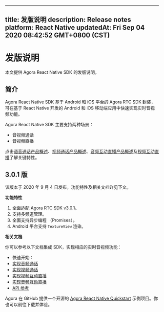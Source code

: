 
---
title: 发版说明
description: Release notes
platform: React Native
updatedAt: Fri Sep 04 2020 08:42:52 GMT+0800 (CST)
---
# 发版说明
本文提供 Agora React Native SDK 的发版说明。

## 简介

Agora React Native SDK 基于 Android 和 iOS 平台的 Agora RTC SDK 封装，可在基于 React Native 开发的 Android 和 iOS 移动端应用中快速实现实时音视频功能。

Agora React Native SDK 主要支持两种场景：

- 音视频通话
- 音视频直播

点击[语音通话产品概述](https://docs.agora.io/cn/Video/product_voice)、[视频通话产品概述](https://docs.agora.io/cn/Video/product_video)、[音频互动直播产品概述](https://docs.agora.io/cn/Video/product_live_audio)及[视频互动直播](https://docs.agora.io/cn/Video/product_live)了解关键特性。

## 3.0.1 版

该版本于 2020 年 9 月 4 日发布。功能特性及相关文档详见下文。

**功能特性**

1. 全面适配 Agora RTC SDK v3.0.1。
2. 支持多频道管理。
3. 全面支持异步编程 （Promises）。
4. Android 平台支持 `TextureView` 渲染。

**相关文档**

你可以参考以下文档集成 SDK，实现相应的实时音视频功能：

- 快速开始：
 - [实现音频通话](../../cn/Interactive%20Broadcast/start_call_audio_react_native.md)
 - [实现视频通话](../../cn/Interactive%20Broadcast/start_call_react_native.md)
 - [实现视频互动直播](../../cn/Interactive%20Broadcast/start_live_react_native.md)
 - [实现音频互动直播](../../cn/Interactive%20Broadcast/start_live_audio_react_native.md)
- [API 参考](https://docs.agora.io/cn/Interactive%20Broadcast/API%20Reference/react_native/index.html)

Agora 在 GitHub 提供一个开源的 [Agora React Native Quickstart](https://github.com/AgoraIO-Community/Agora-RN-Quickstart) 示例项目。你也可以前往下载并体验。
